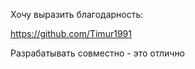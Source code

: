 Хочу выразить благодарность:

https://github.com/Timur1991

 Разрабатывать совместно - это отлично 
